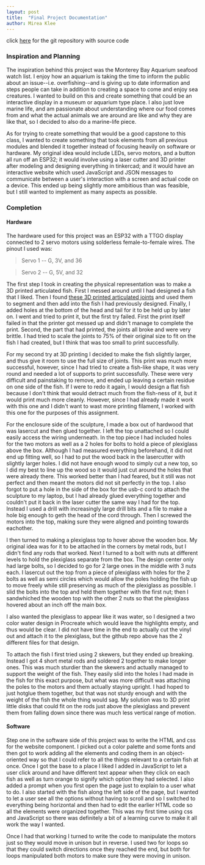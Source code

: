 ```yaml
---
layout: post
title:  "Final Project Documentation"
author: Mirea Klee
---
```


click [here](https://github.com/miiklee/creative-embedded-systems-mod3.git) for the git repository with source code


### Inspiration and Planning
The inspiration behind this project was the Monterey Bay Aquarium seafood watch list. I enjoy how an aquarium is taking the time to inform the public about an issue--i.e. overfishing--and is giving up to date information and steps people can take in addition to creating a space to come and enjoy sea creatures. I wanted to build on this and create something that could be an interactive display in a museum or aquarium type place. I also just love marine life, and am passionate about understanding where our food comes from and what the actual animals we are around are like and why they are like that, so I decided to also do a marine-life piece. 

As for trying to create something that would be a good capstone to this class, I wanted to create something that took elements from all previous modules and blended it together instead of focusing heavily on software or hardware. My original idea would include LEDs, servo motors, and a button all run off an ESP32; it would involve using a laser cutter and 3D printer after modeling and designing everything in tinkercad; and it would have an interactive website which used JavaScript and JSON messages to communicate between a user's interaction with a screen and actual code on a device. This ended up being slightly more ambitious than was feasible, but I still wanted to implement as many aspects as possible.


### Completion
#### Hardware
The hardware used for this project was an ESP32 with a TTGO display connected to 2 servo motors using solderless female-to-female wires. The pinout I used was:

> Servo 1 -- G, 3V, and 36

> Servo 2 -- G, 5V, and 32

The first step I took in creating the physical representation was to make a 3D printed articulated fish. First I messed around until I had designed a fish that I liked. Then I found [these 3D printed articulated joints](https://www.thingiverse.com/thing:2840744) and used them to segment and then add into the fish I had previously designed. Finally, I added holes at the bottom of the head and tail for it to be held up by later on. I went and tried to print it, but the first try failed. First the print itself failed in that the printer got messed up and didn't manage to complete the print. Second, the part that had printed, the joints all broke and were very brittle. I had tried to scale the joints to 75% of their original size to fit on the fish I had created, but I think that was too small to print successfully.

For my second try at 3D printing I decided to make the fish slightly larger, and thus give it room to use the full size of joints. This print was much more successful, however, since I had tried to create a fish-like shape, it was very round and needed a lot of supports to print successfully. These were very difficult and painstaking to remove, and ended up leaving a certain residue on one side of the fish. If I were to redo it again, I would design a flat fish because I don't think that would detract much from the fish-ness of it, but it would print much more cleanly. However, since I had already made it work with this one and I didn't want to wast more printing filament, I worked with this one for the purposes of this assignment. 

For the enclosure side of the sculpture, I made a box out of hardwood that was lasercut and then glued together. I left the top unattached so I could easily access the wiring underneath. In the top piece I had included holes for the two motors as well as a 2 holes for bolts to hold a piece of plexiglass above the box. Although I had measured everything beforehand, it did not end up fitting well, so I had to put the wood back in the lasercutter with slightly larger holes. I did not have enough wood to simply cut a new top, so I did my best to line up the wood so it would just cut around the holes that were already there. This worked better than I had feared, but it still was not perfect and then meant the motors did not sit perfectly in the top. I also forgot to put a hole in the side of the box for the usb-c cord to attach the sculpture to my laptop, but I had already glued everything together and couldn't put it back in the laser cutter the same way I had for the top. Instead I used a drill with increasingly large drill bits and a file to make a hole big enough to geth the head of the cord through. Then I screwed the motors into the top, making sure they were aligned and pointing towards eachother.

I then turned to making a plexiglass top to hover above the wooden box. My original idea was for it to be attached in the corners by metal rods, but I didn't find any rods that worked. Next I turned to a bolt with nuts at different levels to hold the plexiglass separate from the box. The design center only had large bolts, so I decided to go for 2 large ones in the middle with 3 nuts each. I lasercut out the top from a piece of plexiglass with holes for the 2 bolts as well as semi circles which would allow the poles holding the fish up to move freely while still preserving as much of the plexiglass as possible. I slid the bolts into the top and held them together with the first nut; then I sandwhiched the wooden top with the other 2 nuts so that the plexiglass hovered about an inch off the main box.

I also wanted the plexiglass to appear like it was water, so I designed a two color water design in Procreate which would leave the highlights empty, and thus would be clear. I did not have time in the end to actually cut the vinyl out and attach it to the plexiglass, but the github repo above has the 2 different files for that design.

To attach the fish I first tried using 2 skewers, but they ended up breaking. Instead I got 4 short metal rods and soldered 2 together to make longer ones. This was much sturdier than the skewers and actually managed to support the weight of the fish. They easily slid into the holes I had made in the fish for this exact purpose, but what was more difficult was attaching the poles to the motors and them actually staying upright. I had hoped to just hotglue them together, but that was not sturdy enough and with the weight of the fish the whole thing would sag. My solution was to 3D print little disks that could fit on the rods just above the plexiglass and prevent them from falling down since there was much less vertical range of motion.

#### Software
Step one in the software side of this project was to write the HTML and css for the website component. I picked out a color palette and some fonts and then got to work adding all the elements and coding them in an object-oriented way so that I could refer to all the things relevant to a certain fish at once. Once I got the base to a place I liked I added in JavaScript to let a user click around and have different text appear when they click on each fish as well as turn orange to signify which option they had selected. I also added a prompt when you first open the page just to explain to a user what to do. I also started with the fish along the left side of the page, but I wanted to let a user see all the options without having to scroll and so I switched to everything being horizontal and then had to edit the earlier HTML code so all the elements were organized together. This was my first time using css and JavaScript so there was definitely a bit of a learning curve to make it all work the way I wanted.

Once I had that working I turned to write the code to manipulate the motors just so they would move in unison but in reverse. I used two for loops so that they could switch directions once they reached the end, but both for loops manipulated both motors to make sure they were moving in unison. 



